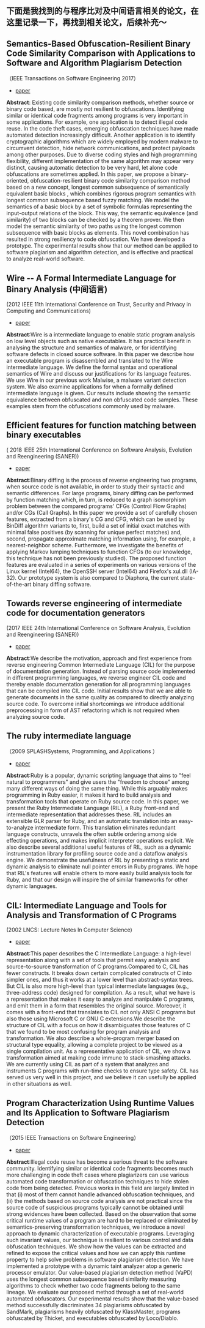下面是我找到的与程序比对及中间语言相关的论文，在这里记录一下，再找到相关论文，后续补充～
---

## Semantics-Based Obfuscation-Resilient Binary Code Similarity Comparison with Applications to Software and Algorithm Plagiarism Detection
（IEEE Transactions on Software Engineering 2017）

- [paper](https://ieeexplore.ieee.org/stamp/stamp.jsp?tp=&arnumber=7823022&tag=1) </br>

__Abstract__: Existing code similarity comparison methods, whether source or binary code based, are mostly not resilient to obfuscations. Identifying similar or identical code fragments among programs is very important in some applications. For example, one application is to detect illegal code reuse. In the code theft cases, emerging obfuscation techniques have made automated detection increasingly difficult. Another application is to identify cryptographic algorithms which are widely employed by modern malware to circumvent detection, hide network communications, and protect payloads among other purposes. Due to diverse coding styles and high programming flexibility, different implementation of the same algorithm may appear very distinct, causing automatic detection to be very hard, let alone code obfuscations are sometimes applied. In this paper, we propose a binary-oriented, obfuscation-resilient binary code similarity comparison method based on a new concept, longest common subsequence of semantically equivalent basic blocks , which combines rigorous program semantics with longest common subsequence based fuzzy matching. We model the semantics of a basic block by a set of symbolic formulas representing the input-output relations of the block. This way, the semantic equivalence (and similarity) of two blocks can be checked by a theorem prover. We then model the semantic similarity of two paths using the longest common subsequence with basic blocks as elements. This novel combination has resulted in strong resiliency to code obfuscation. We have developed a prototype. The experimental results show that our method can be applied to software plagiarism and algorithm detection, and is effective and practical to analyze real-world software.

## Wire -- A Formal Intermediate Language for Binary Analysis (中间语言)
(2012 IEEE 11th International Conference on Trust, Security and Privacy in Computing and Communications)

- [paper](https://ieeexplore.ieee.org/stamp/stamp.jsp?tp=&arnumber=6296015)

__Abstract__:Wire is a intermediate language to enable static program analysis on low level objects such as native executables. It has practical benefit in analysing the structure and semantics of malware, or for identifying software defects in closed source software. In this paper we describe how an executable program is disassembled and translated to the Wire intermediate language. We define the formal syntax and operational semantics of Wire and discuss our justifications for its language features. We use Wire in our previous work Malwise, a malware variant detection system. We also examine applications for when a formally defined intermediate language is given. Our results include showing the semantic equivalence between obfuscated and non obfuscated code samples. These examples stem from the obfuscations commonly used by malware.

## Efficient features for function matching between binary executables
( 2018 IEEE 25th International Conference on Software Analysis, Evolution and Reengineering (SANER))

- [paper](https://ieeexplore.ieee.org/stamp/stamp.jsp?tp=&arnumber=8330221)

__Abstract__:Binary diffing is the process of reverse engineering two programs, when source code is not available, in order to study their syntactic and semantic differences. For large programs, binary diffing can be performed by function matching which, in turn, is reduced to a graph isomorphism problem between the compared programs' CFGs (Control Flow Graphs) and/or CGs (Call Graphs). In this paper we provide a set of carefully chosen features, extracted from a binary's CG and CFG, which can be used by BinDiff algorithm variants to, first, build a set of initial exact matches with minimal false positives (by scanning for unique perfect matches) and, second, propagate approximate matching information using, for example, a nearest-neighbor scheme. Furthermore, we investigate the benefits of applying Markov lumping techniques to function CFGs (to our knowledge, this technique has not been previously studied). The proposed function features are evaluated in a series of experiments on various versions of the Linux kernel (Intel64), the OpenSSH server (Intel64) and Firefox's xul.dll (IA-32). Our prototype system is also compared to Diaphora, the current state-of-the-art binary diffing software.

## Towards reverse engineering of intermediate code for documentation generators
(2017 IEEE 24th International Conference on Software Analysis, Evolution and Reengineering (SANER))

- [paper](https://ieeexplore.ieee.org/stamp/stamp.jsp?tp=&arnumber=7884673)

__Abstract__:We describe the motivation, approach and first experience from reverse engineering Common Intermediate Language (CIL) for the purpose of documentation generation. Instead of parsing source code implemented in different programming languages, we reverse engineer CIL code and thereby enable documentation generation for all programming languages that can be compiled into CIL code. Initial results show that we are able to generate documents in the same quality as compared to directly analyzing source code. To overcome initial shortcomings we introduce additional preprocessing in form of AST refactoring which is not required when analyzing source code.

## The ruby intermediate language
（2009 SPLASHSystems, Programming, and Applications ）

- [paper](http://delivery.acm.org/10.1145/1650000/1640148/p89-furr.pdf?ip=211.64.159.13&id=1640148&acc=ACTIVE%20SERVICE&key=BF85BBA5741FDC6E%2E62F7C54E1C56C642%2E4D4702B0C3E38B35%2E4D4702B0C3E38B35&__acm__=1571194995_d31de164d14d411531486d87c25b9bca)

__Abstract__:Ruby is a popular, dynamic scripting language that aims to "feel natural to programmers" and give users the "freedom to choose" among many different ways of doing the same thing. While this arguably makes programming in Ruby easier, it makes it hard to build analysis and transformation tools that operate on Ruby source code. In this paper, we present the Ruby Intermediate Language (RIL), a Ruby front-end and intermediate representation that addresses these. RIL includes an extensible GLR parser for Ruby, and an automatic translation into an easy-to-analyze intermediate form. This translation eliminates redundant language constructs, unravels the often subtle ordering among side effecting operations, and makes implicit interpreter operations explicit. We also describe several additional useful features of RIL, such as a dynamic instrumentation library for profiling source code and a dataflow analysis engine. We demonstrate the usefulness of RIL by presenting a static and dynamic analysis to eliminate null pointer errors in Ruby programs. We hope that RIL's features will enable others to more easily build analysis tools for Ruby, and that our design will inspire the of similar frameworks for other dynamic languages.

## CIL: Intermediate Language and Tools for Analysis and Transformation of C Programs
(2002 LNCS: Lecture Notes In Computer Science)

- [paper](https://dl.acm.org/citation.cfm?id=727796)

__Abstract__:This paper describes the C Intermediate Language: a high-level representation along with a set of tools that permit easy analysis and source-to-source transformation of C programs.Compared to C, CIL has fewer constructs. It breaks down certain complicated constructs of C into simpler ones, and thus it works at a lower level than abstract-syntax trees. But CIL is also more high-level than typical intermediate languages (e.g., three-address code) designed for compilation. As a result, what we have is a representation that makes it easy to analyze and manipulate C programs, and emit them in a form that resembles the original source. Moreover, it comes with a front-end that translates to CIL not only ANSI C programs but also those using Microsoft C or GNU C extensions.We describe the structure of CIL with a focus on how it disambiguates those features of C that we found to be most confusing for program analysis and transformation. We also describe a whole-program merger based on structural type equality, allowing a complete project to be viewed as a single compilation unit. As a representative application of CIL, we show a transformation aimed at making code immune to stack-smashing attacks. We are currently using CIL as part of a system that analyzes and instruments C programs with run-time checks to ensure type safety. CIL has served us very well in this project, and we believe it can usefully be applied in other situations as well.

## Program Characterization Using Runtime Values and Its Application to Software Plagiarism Detection
（2015 IEEE Transactions on Software Engineering）

- [paper](https://ieeexplore.ieee.org/stamp/stamp.jsp?tp=&arnumber=7076635)

__Abstract__:Illegal code reuse has become a serious threat to the software community. Identifying similar or identical code fragments becomes much more challenging in code theft cases where plagiarizers can use various automated code transformation or obfuscation techniques to hide stolen code from being detected. Previous works in this field are largely limited in that (i) most of them cannot handle advanced obfuscation techniques, and (ii) the methods based on source code analysis are not practical since the source code of suspicious programs typically cannot be obtained until strong evidences have been collected. Based on the observation that some critical runtime values of a program are hard to be replaced or eliminated by semantics-preserving transformation techniques, we introduce a novel approach to dynamic characterization of executable programs. Leveraging such invariant values, our technique is resilient to various control and data obfuscation techniques. We show how the values can be extracted and refined to expose the critical values and how we can apply this runtime property to help solve problems in software plagiarism detection. We have implemented a prototype with a dynamic taint analyzer atop a generic processor emulator. Our value-based plagiarism detection method (VaPD) uses the longest common subsequence based similarity measuring algorithms to check whether two code fragments belong to the same lineage. We evaluate our proposed method through a set of real-world automated obfuscators. Our experimental results show that the value-based method successfully discriminates 34 plagiarisms obfuscated by SandMark, plagiarisms heavily obfuscated by KlassMaster, programs obfuscated by Thicket, and executables obfuscated by Loco/Diablo.
